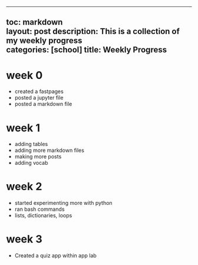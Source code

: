 
---
toc: markdown                                                               
layout: post
description: This is a collection of my weekly progress  
categories: [school]
title: Weekly Progress  
---
>   


# week 0
- created a fastpages
- posted a jupyter file
- posted a markdown file
# week 1
- adding tables
- adding more markdown files
- making more posts
- adding vocab 
# week 2
- started experimenting more with python 
- ran bash commands 
- lists, dictionaries, loops
# week 3
- Created a quiz app within app lab



>
